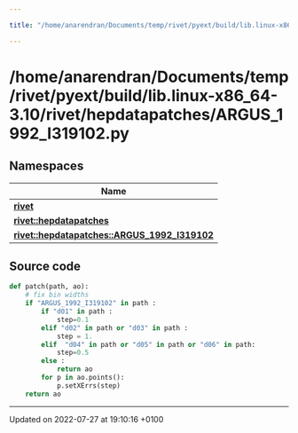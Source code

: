 ```yaml
---

title: "/home/anarendran/Documents/temp/rivet/pyext/build/lib.linux-x86_64-3.10/rivet/hepdatapatches/ARGUS_1992_I319102.py"

---
```


# /home/anarendran/Documents/temp/rivet/pyext/build/lib.linux-x86_64-3.10/rivet/hepdatapatches/ARGUS_1992_I319102.py



## Namespaces

| Name           |
| -------------- |
| **[rivet](http://example.org/namespaces/namespacerivet/)**  |
| **[rivet::hepdatapatches](http://example.org/namespaces/namespacerivet_1_1hepdatapatches/)**  |
| **[rivet::hepdatapatches::ARGUS_1992_I319102](http://example.org/namespaces/namespacerivet_1_1hepdatapatches_1_1argus__1992__i319102/)**  |




## Source code

```python
def patch(path, ao):
    # fix bin widths
    if "ARGUS_1992_I319102" in path :
        if "d01" in path :
            step=0.1
        elif "d02" in path or "d03" in path :
            step = 1.
        elif  "d04" in path or "d05" in path or "d06" in path:
            step=0.5
        else :
            return ao
        for p in ao.points():
            p.setXErrs(step)
    return ao
```


-------------------------------

Updated on 2022-07-27 at 19:10:16 +0100
